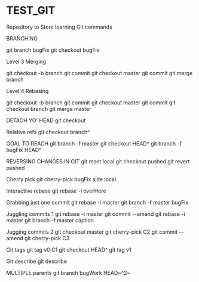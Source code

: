 # TEST_GIT
Repository to Store learning Git commands

BRANCHING

git branch bugFix
git checkout bugFix

Level 3 Merging

git checkout -b branch
git commit
git checkout master 
git commit
git merge branch

Level 4 Rebasing

git checkout -b branch
git commit
git checkout master 
git commit
git checkout branch
git merge master

DETACH YO' HEAD
git checkout <Hash name>

Relative refs
git checkout branch^

GOAL TO REACH
git branch -f master <Hash>
git checkout HEAD^
git branch -f bugFix HEAD^

REVERSING CHANGES IN GIT
git reset local
git checkout pushed 
git revert pushed

Cherry pick
git cherry-pick bugFix side local

Interactive rebase
git rebase -i overHere

Grabbing just one commit
git rebase -i master 
git branch -f master bugFix

Juggling commits 1
git rebase -i master
git commit --amend
git rebase -i master
git branch -f master caption

Jugging commits 2
git checkout master
git cherry-pick C2
git commit --amend
git cherry-pick C3

Git  tags
git tag v0 C1
git checkout HEAD^
git tag v1

Git describe 
git describe

MULTIPLE parents
git branch bugWork HEAD~^2~
